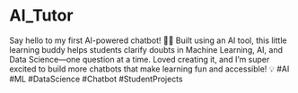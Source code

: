 # AI_Tutor
Say hello to my first AI-powered chatbot! 🤖✨ Built using an AI tool, this little learning buddy helps students clarify doubts in Machine Learning, AI, and Data Science—one question at a time. Loved creating it, and I’m super excited to build more chatbots that make learning fun and accessible! 💡 #AI #ML #DataScience #Chatbot  #StudentProjects
